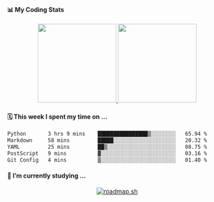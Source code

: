 #### 📊 My Coding Stats
<p align="center">
  <a href="https://github.com/bonesoupmore">
    <img height="180em" src="https://github-readme-stats-eight-theta.vercel.app/api?username=bonesoupmore&show_icons=true&theme=onedark&include_all_commits=true&count_private=true"/>
    <img height="180em" src="https://github-readme-stats-eight-theta.vercel.app/api/top-langs/?username=bonesoupmore&layout=compact&langs_count=8&theme=onedark"/>
  </a>
</p>

#### 🗓️ This week I spent my time on ...
<!--START_SECTION:waka-->

```txt
Python       3 hrs 9 mins    ████████████████▒░░░░░░░░   65.94 %
Markdown     58 mins         █████░░░░░░░░░░░░░░░░░░░░   20.32 %
YAML         25 mins         ██▒░░░░░░░░░░░░░░░░░░░░░░   08.75 %
PostScript   9 mins          ▓░░░░░░░░░░░░░░░░░░░░░░░░   03.16 %
Git Config   4 mins          ▒░░░░░░░░░░░░░░░░░░░░░░░░   01.40 %
```

<!--END_SECTION:waka-->

#### 🌱 I’m currently studying ...
<p align="center">
  <a href="https://roadmap.sh"><img src="https://roadmap.sh/card/wide/67623b498fe51199dad8c0c1?variant=dark&roadmaps=devops" alt="roadmap.sh"/></a>
</p>

<!--
**mjdn0011/mjdn0011** is a ✨ _special_ ✨ repository because its `README.md` (this file) appears on your GitHub profile.

Here are some ideas to get you started:

- 🔭 I’m currently working on ...

- 👯 I’m looking to collaborate on ...
- 🤔 I’m looking for help with ...
- 💬 Ask me about ...
- 📫 How to reach me: ...
- 😄 Pronouns: ...
- ⚡ Fun fact: ...
-->
